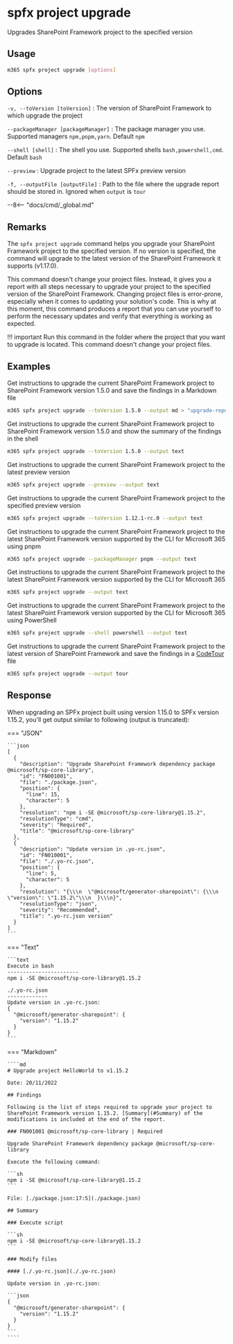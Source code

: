 # spfx project upgrade

Upgrades SharePoint Framework project to the specified version

## Usage

```sh
m365 spfx project upgrade [options]
```

## Options

`-v, --toVersion [toVersion]`
: The version of SharePoint Framework to which upgrade the project

`--packageManager [packageManager]`
: The package manager you use. Supported managers `npm,pnpm,yarn`. Default `npm`

`--shell [shell]`
: The shell you use. Supported shells `bash,powershell,cmd`. Default `bash`

`--preview`
: Upgrade project to the latest SPFx preview version

`-f, --outputFile [outputFile]`
: Path to the file where the upgrade report should be stored in. Ignored when `output` is `tour`

--8<-- "docs/cmd/_global.md"

## Remarks

The `spfx project upgrade` command helps you upgrade your SharePoint Framework project to the specified version. If no version is specified, the command will upgrade to the latest version of the SharePoint Framework it supports (v1.17.0).

This command doesn't change your project files. Instead, it gives you a report with all steps necessary to upgrade your project to the specified version of the SharePoint Framework. Changing project files is error-prone, especially when it comes to updating your solution's code. This is why at this moment, this command produces a report that you can use yourself to perform the necessary updates and verify that everything is working as expected.

!!! important
    Run this command in the folder where the project that you want to upgrade is located. This command doesn't change your project files.

## Examples

Get instructions to upgrade the current SharePoint Framework project to SharePoint Framework version 1.5.0 and save the findings in a Markdown file

```sh
m365 spfx project upgrade --toVersion 1.5.0 --output md > "upgrade-report.md"
```

Get instructions to upgrade the current SharePoint Framework project to SharePoint Framework version 1.5.0 and show the summary of the findings in the shell

```sh
m365 spfx project upgrade --toVersion 1.5.0 --output text
```

Get instructions to upgrade the current SharePoint Framework project to the latest preview version

```sh
m365 spfx project upgrade --preview --output text
```

Get instructions to upgrade the current SharePoint Framework project to the specified preview version

```sh
m365 spfx project upgrade --toVersion 1.12.1-rc.0 --output text
```

Get instructions to upgrade the current SharePoint Framework project to the latest SharePoint Framework version supported by the CLI for Microsoft 365 using pnpm

```sh
m365 spfx project upgrade --packageManager pnpm --output text
```

Get instructions to upgrade the current SharePoint Framework project to the latest SharePoint Framework version supported by the CLI for Microsoft 365

```sh
m365 spfx project upgrade --output text
```

Get instructions to upgrade the current SharePoint Framework project to the latest SharePoint Framework version supported by the CLI for Microsoft 365 using PowerShell

```sh
m365 spfx project upgrade --shell powershell --output text
```

Get instructions to upgrade the current SharePoint Framework project to the latest version of SharePoint Framework and save the findings in a [CodeTour](https://aka.ms/codetour) file

```sh
m365 spfx project upgrade --output tour
```

## Response

When upgrading an SPFx project built using version 1.15.0 to SPFx version 1.15.2, you'll get output similar to following (output is truncated):

=== "JSON"

    ```json
    [
      {
        "description": "Upgrade SharePoint Framework dependency package @microsoft/sp-core-library",
        "id": "FN001001",
        "file": "./package.json",
        "position": {
          "line": 15,
          "character": 5
        },
        "resolution": "npm i -SE @microsoft/sp-core-library@1.15.2",
        "resolutionType": "cmd",
        "severity": "Required",
        "title": "@microsoft/sp-core-library"
      },
      {
        "description": "Update version in .yo-rc.json",
        "id": "FN010001",
        "file": "./.yo-rc.json",
        "position": {
          "line": 5,
          "character": 5
        },
        "resolution": "{\\\n  \"@microsoft/generator-sharepoint\": {\\\n    \"version\": \"1.15.2\"\\\n  }\\\n}",
        "resolutionType": "json",
        "severity": "Recommended",
        "title": ".yo-rc.json version"
      }
    ]
    ```

=== "Text"

    ```text
    Execute in bash
    -----------------------
    npm i -SE @microsoft/sp-core-library@1.15.2

    ./.yo-rc.json
    -------------
    Update version in .yo-rc.json:
    {
      "@microsoft/generator-sharepoint": {
        "version": "1.15.2"
      }
    }
    ```

=== "Markdown"

    ````md
    # Upgrade project HelloWorld to v1.15.2

    Date: 20/11/2022

    ## Findings

    Following is the list of steps required to upgrade your project to SharePoint Framework version 1.15.2. [Summary](#Summary) of the modifications is included at the end of the report.

    ### FN001001 @microsoft/sp-core-library | Required

    Upgrade SharePoint Framework dependency package @microsoft/sp-core-library

    Execute the following command:

    ```sh
    npm i -SE @microsoft/sp-core-library@1.15.2
    ```

    File: [./package.json:17:5](./package.json)

    ## Summary

    ### Execute script

    ```sh
    npm i -SE @microsoft/sp-core-library@1.15.2
    ```

    ### Modify files

    #### [./.yo-rc.json](./.yo-rc.json)

    Update version in .yo-rc.json:

    ```json
    {
      "@microsoft/generator-sharepoint": {
        "version": "1.15.2"
      }
    }
    ```
    ````
